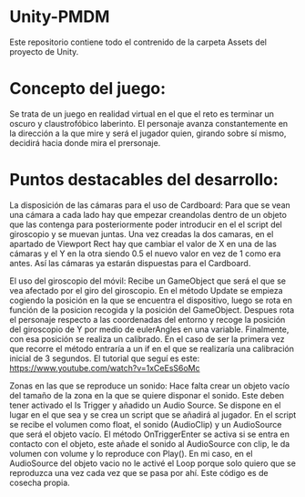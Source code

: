 ﻿# Unity-PMDM
 
Este repositorio contiene todo el contrenido de la carpeta Assets del proyecto de Unity.


# Concepto del juego:

Se trata de un juego en realidad virtual en el que el reto es terminar un oscuro y claustrofóbico laberinto.
El personaje avanza constantemente en la dirección a la que mire y será el jugador quien, girando sobre sí 
mismo, decidirá hacia donde mira el prersonaje.


# Puntos destacables del desarrollo:

La disposición de las cámaras para el uso de Cardboard:
Para que se vean una cámara a cada lado hay que empezar creandolas dentro de un objeto que las contenga para 
posteriormente poder introducir en el el script del giroscopio y se muevan juntas. Una vez creadas la dos 
camaras, en el apartado de Viewport Rect hay que cambiar el valor de X en una de las cámaras y el Y en la 
otra siendo 0.5 el nuevo valor en vez de 1 como era antes. Así las cámaras ya estarán dispuestas para el 
Cardboard.

El uso del giroscopio del móvil:
Recibe un GameObject que será el que se vea afectado por el giro del giroscopio. En el método  Update se empieza
cogiendo la posición en la que se encuentra el dispositivo, luego se rota en función de la posicion recogida 
y la posición del GameObject. Despues rota el personaje respecto a las coordenadas del entorno y recoge la 
posición del giroscopio de Y por medio de eulerAngles en una variable. Finalmente, con esa posición se realiza 
un calibrado. En el caso de ser la primera vez que recorre el método entraría a un if en el que se realizaría 
una calibración inicial de 3 segundos.
El tutorial que seguí es este: https://www.youtube.com/watch?v=1xCeEsS6oMc

Zonas en las que se reproduce un sonido:
Hace falta crear un objeto vacío del tamaño de la zona en la que se quiere disponar el sonido. Este deben tener
activado el Is Trigger y añadido un Audio Source. Se dispone en el lugar en el que sea y se crea un script que
se añadirá al jugador. En el script se recibe el volumen como float, el sonido (AudioClip) y un AudioSource que 
será el objeto vacío. El método OnTriggerEnter se activa si se entra en contacto con el objeto, este añade el 
sonido al AudioSource con clip, le da volumen con volume y lo reproduce con Play(). En mi caso, en el AudioSource
del objeto vacio no le activé el Loop porque solo quiero que se reproduzca una vez cada vez que se pasa por ahí.
Este código es de cosecha propia.
